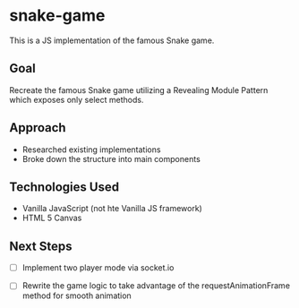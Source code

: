 # snake-game
This is a JS implementation of the famous Snake game. 
## Goal
Recreate the famous Snake game utilizing a  Revealing Module Pattern which exposes only select methods.
## Approach
* Researched existing implementations
* Broke down the structure into main components

## Technologies Used
* Vanilla JavaScript (not hte Vanilla JS framework)
* HTML 5 Canvas
## Next Steps
- [ ] Implement two player mode via socket.io
- [ ] Rewrite the game logic to take advantage of the requestAnimationFrame method for smooth animation


